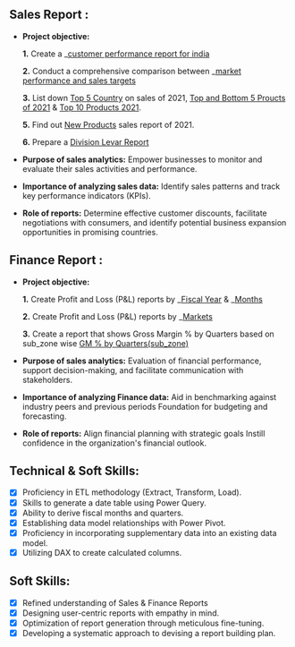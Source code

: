## Sales Report :


- **Project objective:** 

    **1.** Create a _[customer performance report for india](https://github.com/AbdulHalikHR/Excel-Sales-Analytics/blob/main/Customer%20Performance%20Report%20for%20India.pdf)

    **2.** Conduct a comprehensive comparison between _[market performance and sales targets](https://github.com/AbdulHalikHR/Excel-Sales-Analytics/blob/main/Market%20Performance%20Vs%20Target.pdf)

    **3.** List down [Top 5 Country](https://github.com/AbdulHalikHR/Excel-Sales-Analytics/blob/main/Top%205%20Country%202021.pdf) on sales of 2021, [Top and Bottom 5 Proucts of 2021](https://github.com/AbdulHalikHR/Excel-Sales-Analytics/blob/main/Top%20and%20Botto%20%20Products.pdf) & [Top 10 Products 2021](https://github.com/AbdulHalikHR/Excel-Sales-Analytics/blob/main/Top%2010%20Products.pdf).
  
    **5.** Find out  [New Products](https://github.com/AbdulHalikHR/Excel-Sales-Analytics/blob/main/New%20Products%20-%202021.pdf) sales report of 2021.
  
    **6.** Prepare a [Division Levar Report](https://github.com/AbdulHalikHR/Excel-Sales-Analytics/blob/main/Division%20Levar%20Report.pdf)


- **Purpose of sales analytics:** Empower businesses to monitor and evaluate their sales activities and performance.

- **Importance of analyzing sales data:** Identify sales patterns and track key performance indicators (KPIs).

- **Role of reports:** Determine effective customer discounts, facilitate negotiations with consumers, and identify potential business expansion opportunities in promising countries.


## Finance Report :

- **Project objective:** 

    **1.** Create Profit and Loss (P&L) reports by _[Fiscal Year](https://github.com/AbdulHalikHR/Excel-Sales-Analytics/blob/main/p%26l%20by%20year.pdf) & _[Months](https://github.com/AbdulHalikHR/Excel-Sales-Analytics/blob/main/p%26l%20by%20month.pdf)

    **2.** Create Profit and Loss (P&L) reports by _[Markets](https://github.com/AbdulHalikHR/Excel-Sales-Analytics/blob/main/p%26l%20by%20market.pdf)

    **3.** Create a report that shows Gross Margin % by Quarters based on sub_zone wise [GM % by Quarters(sub_zone)](https://github.com/AbdulHalikHR/Excel-Sales-Analytics/blob/main/GM%25%20by%20Quarters(sub_zone).pdf)


- **Purpose of sales analytics:** Evaluation of financial performance, support decision-making, and facilitate communication with stakeholders.

- **Importance of analyzing Finance data:** Aid in benchmarking against industry peers and previous periods Foundation for budgeting and forecasting.

- **Role of reports:** Align financial planning with strategic goals Instill confidence in the organization's financial outlook.


## Technical & Soft Skills:
- [x]	Proficiency in ETL methodology (Extract, Transform, Load).
- [x]	Skills to generate a date table using Power Query.
- [x]	Ability to derive fiscal months and quarters.
- [x]	Establishing data model relationships with Power Pivot.
- [x]	Proficiency in incorporating supplementary data into an existing data model.
- [x]	Utilizing DAX to create calculated columns.

## Soft Skills:
- [x]	Refined understanding of Sales & Finance Reports
- [x]	Designing user-centric reports with empathy in mind.
- [x]	Optimization of report generation through meticulous fine-tuning.
- [x]	Developing a systematic approach to devising a report building plan.
